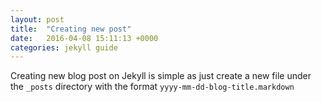 ```yaml
---
layout: post
title:  "Creating new post"
date:   2016-04-08 15:11:13 +0000
categories: jekyll guide
---
```

Creating new blog post on Jekyll is simple as just create a new file under the `_posts` directory with the format `yyyy-mm-dd-blog-title.markdown`